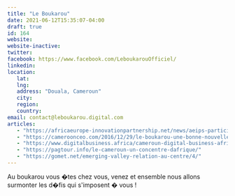 ```yaml
---
title: "Le Boukarou"
date: 2021-06-12T15:35:07-04:00
draft: true
id: 164
website: 
website-inactive: 
twitter: 
facebook: https://www.facebook.com/LeboukarouOfficiel/
linkedin: 
location: 
   lat: 
   lng: 
   address: "Douala, Cameroun"
   city: 
   region: 
   country: 
email: contact@leboukarou.digital.com
articles:
   - "https://africaeurope-innovationpartnership.net/news/aeips-participation-round-table-discussion-cameroon-incubators-and-innovators-january-2020"
   - "https://cameroonceo.com/2016/12/29/le-boukarou-une-bonne-nouvelle-pour-la-jeunesse-entreprenante-de-douala/"
   - "https://www.digitalbusiness.africa/cameroun-digital-business-africa-et-le-boukarou-vous-propose-innovation-for-human-a-promote-2018/"
   - "https://pagtour.info/le-cameroun-un-concentre-dafrique/"
   - "https://gomet.net/emerging-valley-relation-au-centre/4/"
---
```

Au boukarou vous �tes chez vous, venez et ensemble nous allons surmonter les d�fis qui s'imposent � vous !

